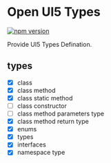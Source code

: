 # Open UI5 Types

[![npm version](https://badge.fury.io/js/%40ui5-next%2Ftypes.png)](https://badge.fury.io/js/%40ui5-next%2Ftypes)

Provide UI5 Types Defination.

## types

* [x] class
* [x] class method
* [x] class static method
* [ ] class constructor
* [ ] class method parameters type
* [x] class method return type
* [x] enums
* [x] types
* [x] interfaces
* [x] namespace type
